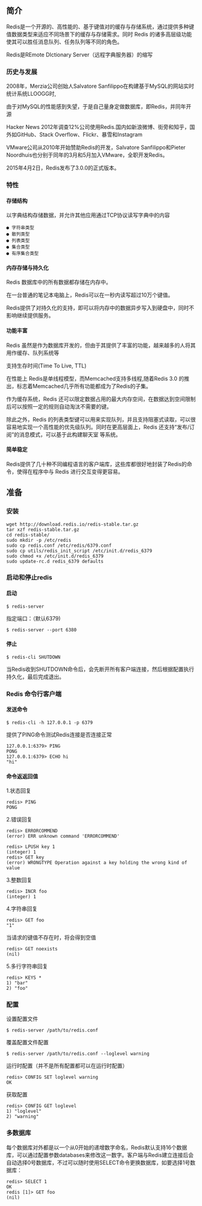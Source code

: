 ## 简介

Redis是一个开源的、高性能的、基于键值对的缓存与存储系统，通过提供多种键值数据类型来适应不同场景下的缓存与存储需求。同时 Redis 的诸多高层级功能使其可以胜任消息队列、任务队列等不同的角色。

Redis是REmote DIctionary Server（远程字典服务器）的缩写

### 历史与发展

2008年，Merzia公司创始人Salvatore Sanfilippo在构建基于MySQL的网站实时统计系统LLOOGG时,

由于对MySQL的性能感到失望，于是自己量身定做数据库，即Redis，并同年开源

Hacker News 2012年调查12%公司使用Redis.国内如新浪微博、街旁和知乎，国外如GitHub、Stack Overflow、Flickr、暴雪和Instagram

VMware公司从2010年开始赞助Redis的开发，Salvatore Sanfilippo和Pieter Noordhuis也分别于同年的3月和5月加入VMware，全职开发Redis。

2015年4月2日，Redis发布了3.0.0的正式版本。

### 特性

#### 存储结构

以字典结构存储数据，并允许其他应用通过TCP协议读写字典中的内容

    ● 字符串类型
    ● 散列类型
    ● 列表类型
    ● 集合类型
    ● 有序集合类型
    
#### 内存存储与持久化

Redis 数据库中的所有数据都存储在内存中。

在一台普通的笔记本电脑上，Redis可以在一秒内读写超过10万个键值。

Redis提供了对持久化的支持，即可以将内存中的数据异步写入到硬盘中，同时不影响继续提供服务。

#### 功能丰富

Redis 虽然是作为数据库开发的，但由于其提供了丰富的功能，越来越多的人将其用作缓存、队列系统等

支持生存时间(Time To Live, TTL)

在性能上 Redis是单线程模型，而Memcached支持多线程,随着Redis 3.0 的推出，标志着Memcached几乎所有功能都成为了Redis的子集。

作为缓存系统，Redis 还可以限定数据占用的最大内存空间，在数据达到空间限制后可以按照一定的规则自动淘汰不需要的键。

除此之外，Redis 的列表类型键可以用来实现队列，并且支持阻塞式读取，可以很容易地实现一个高性能的优先级队列。同时在更高层面上，Redis 还支持“发布/订阅”的消息模式，可以基于此构建聊天室 等系统。

#### 简单稳定

Redis提供了几十种不同编程语言的客户端库，这些库都很好地封装了Redis的命令，使得在程序中与 Redis 进行交互变得更容易。

## 准备

### 安装

    wget http://download.redis.io/redis-stable.tar.gz
    tar xzf redis-stable.tar.gz
    cd redis-stable/
    sudo mkdir -p /etc/redis
    sudo cp redis.conf /etc/redis/6379.conf
    sudo cp utils/redis_init_script /etc/init.d/redis_6379
    sudo chmod +x /etc/init.d/redis_6379
    sudo update-rc.d redis_6379 defaults
    
### 启动和停止redis

#### 启动

    $ redis-server
    
指定端口：（默认6379)

    $ redis-server --port 6380

#### 停止

    $ redis-cli SHUTDOWN
 
当Redis收到SHUTDOWN命令后，会先断开所有客户端连接，然后根据配置执行持久化，最后完成退出。


### Redis 命令行客户端

#### 发送命令

    $ redis-cli -h 127.0.0.1 -p 6379
    
提供了PING命令测试Redis连接是否连接正常

    127.0.0.1:6379> PING
    PONG
    127.0.0.1:6379> ECHO hi
    "hi"

#### 命令返返回值

1.状态回复

    redis> PING
    PONG

2.错误回复

    redis> ERRORCOMMEND
    (error) ERR unknown command 'ERRORCOMMEND'

    redis> LPUSH key 1
    (integer) 1
    redis> GET key
    (error) WRONGTYPE Operation against a key holding the wrong kind of value

3.整数回复

    redis> INCR foo
    (integer) 1
    
4.字符串回复

    redis> GET foo
    "1"
    
当请求的键值不存在时，将会得到空值

    redis> GET noexists
    (nil)
    
5.多行字符串回复

    redis> KEYS *
    1) "bar"
    2) "foo"
    
### 配置

设置配置文件

    $ redis-server /path/to/redis.conf

覆盖配置文件配置

    $ redis-server /path/to/redis.conf --loglevel warning

运行时配置（并不是所有配置都可以在运行时配置）

    redis> CONFIG SET loglevel warning
    OK

获取配置

    redis> CONFIG GET loglevel
    1) "loglevel"
    2) "warning"
    
### 多数据库

每个数据库对外都是以一个从0开始的递增数字命名，Redis默认支持16个数据库，可以通过配置参数databases来修改这一数字。客户端与Redis建立连接后会自动选择0号数据库，不过可以随时使用SELECT命令更换数据库，如要选择1号数据库：
    
    redis> SELECT 1
    OK
    redis [1]> GET foo
    (nil)